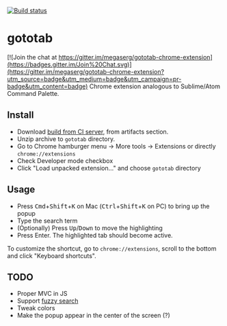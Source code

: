 [![Build status](https://ci.appveyor.com/api/projects/status/ua3dflj8o8q960os/branch/master?svg=true)](https://ci.appveyor.com/project/megaserg/gototab-chrome-extension/branch/master)

# gototab

[![Join the chat at https://gitter.im/megaserg/gototab-chrome-extension](https://badges.gitter.im/Join%20Chat.svg)](https://gitter.im/megaserg/gototab-chrome-extension?utm_source=badge&utm_medium=badge&utm_campaign=pr-badge&utm_content=badge)
Chrome extension analogous to Sublime/Atom Command Palette.

## Install
- Download [build from CI server](https://ci.appveyor.com/project/megaserg/gototab-chrome-extension/branch/master), from artifacts section.
- Unzip archive to `gototab` directory.
- Go to Chrome hamburger menu &#8594; More tools &#8594; Extensions or directly `chrome://extensions`
- Check Developer mode checkbox
- Click "Load unpacked extension..." and choose `gototab` directory

## Usage
- Press <kbd>Cmd</kbd>+<kbd>Shift</kbd>+<kbd>K</kbd> on Mac (<kbd>Ctrl</kbd>+<kbd>Shift</kbd>+<kbd>K</kbd> on PC) to bring up the popup
- Type the search term
- (Optionally) Press <kbd>Up</kbd>/<kbd>Down</kbd> to move the highlighting
- Press Enter. The highlighted tab should become active.

To customize the shortcut, go to `chrome://extensions`, scroll to the bottom and click "Keyboard shortcuts".

## TODO
- Proper MVC in JS
- Support [fuzzy search](http://en.wikipedia.org/wiki/Approximate_string_matching#Problem_formulation_and_algorithms)
- Tweak colors
- Make the popup appear in the center of the screen (?)
